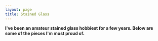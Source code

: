 ```yaml
---
layout: page
title: Stained Glass
---
```


**I've been an amateur stained glass hobbiest for a few years. Below are some of the pieces I'm most proud of.**